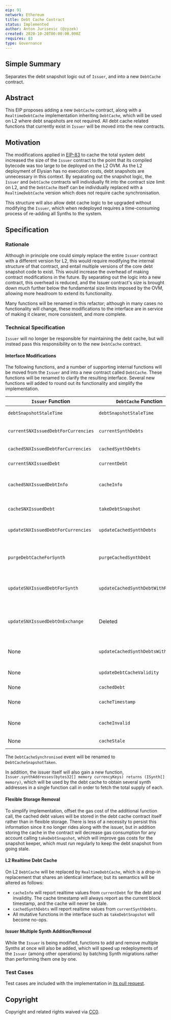 ```yaml
---
eip: 91
network: Ethereum
title: Debt Cache Contract
status: Implemented
author: Anton Jurisevic (@zyzek)
created: 2020-10-20T00:00:00.000Z
requires: 83
type: Governance
---
```


<!--You can leave these HTML comments in your merged EIP and delete the visible duplicate text guides, they will not appear and may be helpful to refer to if you edit it again. This is the suggested template for new EIPs. Note that an EIP number will be assigned by an editor. When opening a pull request to submit your EIP, please use an abbreviated title in the filename, `eip-draft_title_abbrev.md`. The title should be 44 characters or less.-->

## Simple Summary
<!--"If you can't explain it simply, you don't understand it well enough." Simply describe the outcome the proposed changes intends to achieve. This should be non-technical and accessible to a casual community member.-->

Separates the debt snapshot logic out of `Issuer`, and into a new `DebtCache` contract.

## Abstract
<!--A short (~200 word) description of the proposed change, the abstract should clearly describe the proposed change. This is what *will* be done if the EIP is implemented, not *why* it should be done or *how* it will be done. If the EIP proposes deploying a new contract, write, "we propose to deploy a new contract that will do x".-->

This EIP proposes adding a new `DebtCache` contract, along with a `RealtimeDebtCache` implementation
inheriting `DebtCache`, which will be used on L2 where debt snapshots are not required.
All debt cache related functions that currently exist in `Issuer` will be moved into the new contracts.

## Motivation
<!--This is the problem statement. This is the *why* of the EIP. It should clearly explain *why* the current state of the protocol is inadequate.  It is critical that you explain *why* the change is needed, if the EIP proposes changing how something is calculated, you must address *why* the current calculation is innaccurate or wrong. This is not the place to describe how the EIP will address the issue!-->

The modifications applied in [EIP-83](eip-83.md) to cache the total system debt increased the size of the `Issuer`
contract to the point that its compiled bytecode was too large to be deployed on the L2 OVM. As the L2 
deployment of Elysian has no execution costs, debt snapshots are unnecessary in this context.
By separating out the snapshot logic, the `Issuer` and `DebtCache` contracts will individually fit into the
contract size limit on L2, and the `DebtCache` itself can be individually replaced with a `RealtimeDebtCache`
version which does not require cache synchronisation.

This structure will also allow debt cache logic to be upgraded without modifying the `Issuer`, which when
redeployed requires a time-consuming process of re-adding all Synths to the system.

## Specification
<!--The specification should describe the syntax and semantics of any new feature, there are five sections
1. Overview
2. Rationale
3. Technical Specification
4. Test Cases
5. Configurable Values
-->

### Rationale
<!--This is where you explain the reasoning behind how you propose to solve the problem. Why did you propose to implement the change in this way, what were the considerations and trade-offs. The rationale fleshes out what motivated the design and why particular design decisions were made. It should describe alternate designs that were considered and related work. The rationale may also provide evidence of consensus within the community, and should discuss important objections or concerns raised during discussion.-->

Although in principle one could simply replace the entire `Issuer` contract with a different version for L2,
this would require modifying the internal structure of that contract, and entail multiple versions of the
core debt snapshot code to exist. This would increase the overhead of making contract modifications in the
future. By separating out the logic into a new contract, this overhead is reduced, and the Issuer contract's
size is brought down much further below the fundamental size limits imposed by the OVM, allowing more headroom
to extend its functionality.

Many functions will be renamed in this refactor; although in many cases no functionality will change, these
modifications to the interface are in service of making it clearer, more consistent, and more complete.

### Technical Specification
<!--The technical specification should outline the public API of the changes proposed. That is, changes to any of the interfaces Elysian currently exposes or the creations of new ones.-->

`Issuer` will no longer be responsible for maintaining the debt cache, but will instead pass this responsibility on to
the new `DebtCache` contract.

#### Interface Modifications

The following functions, and a number of supporting internal functions will be moved from the `Issuer` and into a
new contract called `DebtCache`. These functions will be renamed to clarify the resulting interface. Several new functions
will added to round out its functionality and simplify the implementation.

| `Issuer` Function | `DebtCache` Function | Description | 
| ----------------- | -------------------- | ----------- |
| `debtSnapshotStaleTime` | `debtSnapshotStaleTime` | Reports the current snapshot stale time. |
| `currentSNXIssuedDebtForCurrencies` | `currentSynthDebts` | Reports the debt values for a set of synths at current prices and supply. |
| `cachedSNXIssuedDebtForCurrencies` | `cachedSynthDebts` | Reports the cached debt values for a set of synths. |
| `currentSNXIssuedDebt` | `currentDebt` | Reports the current total system debt value across all synths. |
| `cachedSNXIssuedDebtInfo` | `cacheInfo` | Reports the cached system debt, when a snapshot was last taken, and the cache's invalidity and stale status |
| `cacheSNXIssuedDebt` | `takeDebtSnapshot` | Takes completely fresh debt snapshot, updating the cache, timestamp, and validity status. |
| `updateSNXIssuedDebtForCurrencies` | `updateCachedSynthDebts` | Modifies the cached debt value with the deltas from a specific set of synths. |
| `purgeDebtCacheForSynth` | `purgeCachedSynthDebt` | Admin function to purge the cached value of a specific Synth if it was not added/removed from the system properly after an upgrade. |
| `updateSNXIssuedDebtForSynth` | `updateCachedSynthDebtWithRate` |  Allows the issuer and exchanger contracts to update a synth's cached debt without refetching its price |
| `updateSNXIssuedDebtOnExchange` | Deleted | Exchange-specific logic will be moved into the `Exchanger` contract; the same functionality will be implemented with the new `updateCachedSynthDebtsWithRates` function. |
| None | `updateCachedSynthDebtsWithRates` | As `updateCachedSynthDebtWithRate`, but for a set of synths. |
| None | `updateDebtCacheValidity` | Allows the issuer to invalidate teh cache when adding or removing synths. |
| None | `cachedDebt` | Reports the cached system debt. |
| None | `cacheTimestamp` | The timestamp that the cache was last refreshed with a full snapshot. |
| None | `cacheInvalid` | True if the cache has been invalidated by, or since, the last full snapshot. |
| None | `cacheStale` | True if the cache timestamp is older than the stale time. |

The `DebtCacheSynchronised` event will be renamed to `DebtCacheSnapshotTaken`.

In addition, the issuer itself will also gain a new function, `Issuer.synthAddresses(bytes32[] memory currencyKeys) returns (ISynth[] memory)`,
which will be used by the debt cache to obtain several synth addresses in a single function call in order to fetch the
total supply of each.

#### Flexible Storage Removal

To simplify implementation, offset the gas cost of the additional function call, the cached debt values will be stored in
the debt cache contract itself rather than in flexible storage.
There is less of a necessity to persist this information since it no longer rides along with the issuer, but in addition
storing the cache in the contract will decrease gas consumption for any account calling
`takeDebtSnapshot`, which will improve gas costs for the snapshot keeper, which must run regularly to keep the
debt snapshot from going stale.

#### L2 Realtime Debt Cache

On L2 `DebtCache` will be replaced by `RealtimeDebtCache`, which is a drop-in replacement that shares an identical
interface; but its semantics will be altered as follows:

* `cacheInfo` will report realtime values from `currentDebt` for the debt and invalidity. The cache timestamp will always report as the current block timestamp, and the cache will never be stale.
* `cachedSynthDebts` will report realtime values from `currentSynthDebts`.
* All mutative functions in the interface such as `takeDebtSnapshot` will become no-ops.

#### Issuer Multiple Synth Addition/Removal 

While the `Issuer` is being modified, functions to add and remove multiple Synths at once will also be added,
which will speed up redeployments of the `Issuer` (among other operations) by batching Synth migrations rather
than performing them one by one.

### Test Cases
<!--Test cases for an implementation are mandatory for EIPs but can be included with the implementation..-->

Test cases are included with the implementation in [its pull request](https://github.com/elysianDAO/synthetix/pull/811).

## Copyright
Copyright and related rights waived via [CC0](https://creativecommons.org/publicdomain/zero/1.0/).